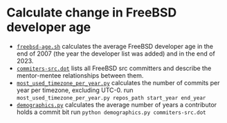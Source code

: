 # Calculate change in FreeBSD developer age

* [`freebsd-age.sh`](freebsd-age.sh) calculates the average FreeBSD developer age
in the end of 2007 (the year the developer list was added) and in the
end of 2023.
* [`commiters-src.dot`](commiters-src.dot) lists all FreeBSD src committers and describe the mentor-mentee relationships between them.
* [`most_used_timezone_per_year.py`](most_used_timezone_per_year.py) calculates the number of commits per year per timezone, excluding UTC-0.
run `most_used_timezone_per_year.py repos_path start_year end_year`
* [`demographics.py`](demographics.py) calculates the average number of years a contributor holds a commit bit
run `python demographics.py commiters-src.dot`
